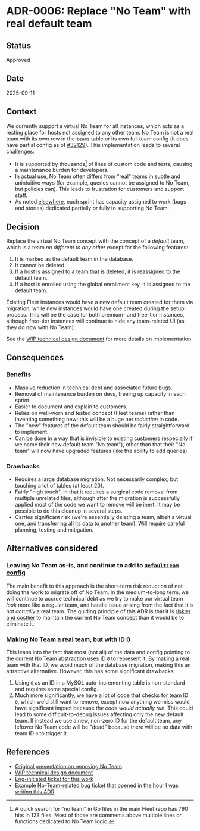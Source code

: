 # ADR-0006: Replace "No Team" with real default team

## Status

Approved

## Date

2025-09-11

## Context

We currently support a virtual No Team for all instances, which acts as a resting place for hosts not assigned to any other team. No Team is not a real team with its own row in the `teams` table or its own full team config (it does have partial config as of [#32129](https://github.com/fleetdm/fleet/pull/32129)). This implementation leads to several challenges:

* It is supported by thousands[^1] of lines of custom code and tests, causing a maintenance burden for developers.
* In actual use, No Team often differs from "real" teams in subtle and unintuitive ways (for example, queries cannot be assigned to No Team, but policies can). This leads to frustration for customers and support staff. 
* As noted [elsewhere](https://docs.google.com/presentation/d/1Q8u5KtgeBmm3g7emt3VJ7nochEV3dKJIm4zUJiiyXd0/edit?slide=id.g3796d19f491_0_59#slide=id.g3796d19f491_0_59), each sprint has capacity assigned to work (bugs and stories) dedicated partially or fully to supporting No Team.

## Decision

Replace the virtual No Team concept with the concept of a _default_ team, which is a team _no different to any other_ except for the following features:

1. It is marked as the default team in the database.
2. It cannot be deleted.
3. If a host is assigned to a team that is deleted, it is reassigned to the default team.
4. If a host is enrolled using the global enrollment key, it is assigned to the default team.

Existing Fleet instances would have a new default team created for them via migration, while new instances would have one created during the setup process. This will be the case for both premium- and free-tier instances, although free-tier instances will continue to hide any team-related UI (as they do now with No Team).

See the [WIP technical design document](https://docs.google.com/document/d/1tTO0ip1lGJXiL0O5vDet6DFlOzv_ufazuiZ6wqB60vY/edit?usp=sharing) for more details on implementation.

## Consequences

### Benefits

* Massive reduction in technical debt and associated future bugs.
* Removal of maintenance burden on devs, freeing up capacity in each sprint.
* Easier to document and explain to customers.
* Relies on well-worn and tested concept (Fleet teams) rather than inventing something new; this will be a huge net _reduction_ in code.
* The "new" features of the default team should be fairly straightforward to implement.
* Can be done in a way that is invisible to existing customers (especially if we name their new default team "No team"), other than that their "No team" will now have upgraded features (like the ability to add queries).

### Drawbacks

* Requires a large database migration. Not necessarily complex, but touching a lot of tables (at least 20).
* Fairly "high touch", in that it requires a surgical code removal from multiple unrelated files, although after the migration is successfully applied most of the code we want to remove will be inert. It may be possible to do this cleanup in several steps.
* Carries significant risk (we're essentially deleting a team, albeit a virtual one, and transferring all its data to another team). Will require careful planning, testing and mitigation.

## Alternatives considered

### Leaving No Team as-is, and continue to add to [`DefaultTeam` config](https://github.com/fleetdm/fleet/blob/9df8e23f7a84ea2cc1f827f0209958ba3572e6a7/server/fleet/teams.go#L191-L194)

The main benefit to this approach is the short-term risk reduction of not doing the work to migrate off of No Team. In the medium-to-long term, we will continue to accrue technical debt as we try to make our virtual team _look_ more like a regular team, and handle issue arising from the fact that it is not _actually_ a real team. The guiding principle of this ADR is that it is [riskier and costlier](https://docs.google.com/presentation/d/1Q8u5KtgeBmm3g7emt3VJ7nochEV3dKJIm4zUJiiyXd0/edit?slide=id.g3796d19f491_0_59#slide=id.g3796d19f491_0_59) to maintain the current No Team concept than it would be to eliminate it. 

### Making No Team a real team, but with ID 0

This leans into the fact that most (not all) of the data and config pointing to the current No Team abstraction uses ID `0` to represent it. By making a real team with that ID, we avoid much of the database migration, making this an attractive alternative. However, this has some significant drawbacks:

1. Using `0` as an ID in a MySQL auto-incrementing table is non-standard and requires some special config.
2. Much more significantly, we have a lot of code that checks for team ID `0`, which we'd still want to remove, except now anything we miss would have significant impact because _the code would actually run_. This could lead to some difficult-to-debug issues affecting only the new default team. If instead we use a new, non-zero ID for the default team, any leftover No Team code will be "dead" because there will be no data with team ID `0` to trigger it.

## References

* [Original presentation on removing No Team](https://docs.google.com/presentation/d/1Q8u5KtgeBmm3g7emt3VJ7nochEV3dKJIm4zUJiiyXd0/edit?slide=id.g351848d7157_0_84#slide=id.g351848d7157_0_84)
* [WIP technical design document](https://docs.google.com/document/d/1tTO0ip1lGJXiL0O5vDet6DFlOzv_ufazuiZ6wqB60vY/edit?usp=sharing)
* [Eng-initiated ticket for this work](https://github.com/fleetdm/fleet/issues/32435)
* [Example No-Team-related bug ticket that opened in the hour I was writing this ADR](https://github.com/fleetdm/fleet/issues/32876)

[^1]: A quick search for "no team" in Go files in the main Fleet repo has 790 hits in 123 files. Most of those are comments above multiple lines or functions dedicated to No Team logic. 
